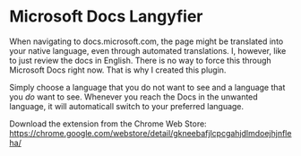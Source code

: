 # Microsoft Docs Langyfier

When navigating to docs.microsoft.com, the page might be translated into your native language, even through automated translations. I, however, like to just review the docs in English. There is no way to force this through Microsoft Docs right now. That is why I created this plugin.

Simply choose a language that you do not want to see and a language that you _do_ want to see.
Whenever you reach the Docs in the unwanted language, it will automaticall switch to your
preferred language.

Download the extension from the Chrome Web Store: https://chrome.google.com/webstore/detail/gkneebafjlcpcgahjdlmdoejhjnfleha/
